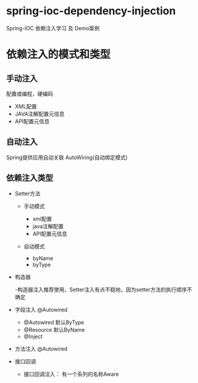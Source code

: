 # spring-ioc-dependency-injection
Spring-IOC 依赖注入学习 及 Demo案例
# 依赖注入的模式和类型
## 手动注入
配置或编程，硬编码
- XML配置
- JAVA注解配置元信息
- API配置元信息
## 自动注入
Spring提供应用自动关联
AutoWiring(自动绑定模式)

## 依赖注入类型
- Setter方法

  - 手动模式
  
    - xml配置
    - java注解配置
    - API配置元信息
  - 自动模式
    
    - byName
    - byType
- 构造器

    -构造器注入推荐使用，Setter注入有点不稳地，因为setter方法的执行顺序不确定
- 字段注入  @Autowired

  - @Autowired
     默认ByType
  - @Resource
     默认ByName
  - @Inject
- 方法注入  @Autowired
- 接口回调  

    - 接口回调注入： 有一个系列的名称Aware
